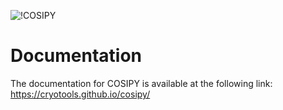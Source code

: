 ![!COSIPY](https://cryo-tools.org/wp-content/uploads/2019/11/COSIPY-logo-2500px.png)

# Documentation
The documentation for COSIPY is available at the following link:
https://cryotools.github.io/cosipy/


